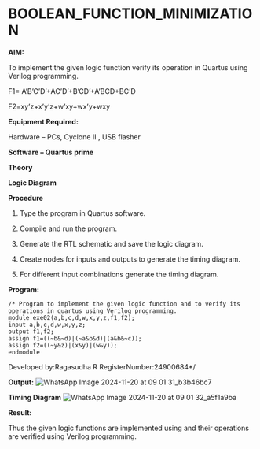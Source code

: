 # BOOLEAN_FUNCTION_MINIMIZATION

**AIM:**

To implement the given logic function verify its operation in Quartus using Verilog programming.

F1= A’B’C’D’+AC’D’+B’CD’+A’BCD+BC’D 

F2=xy’z+x’y’z+w’xy+wx’y+wxy

**Equipment Required:**

Hardware – PCs, Cyclone II , USB flasher

**Software – Quartus prime**

**Theory**

**Logic Diagram**

**Procedure**

1.	Type the program in Quartus software.

2.	Compile and run the program.

3.	Generate the RTL schematic and save the logic diagram.

4.	Create nodes for inputs and outputs to generate the timing diagram.

5.	For different input combinations generate the timing diagram.


**Program:**
```
/* Program to implement the given logic function and to verify its operations in quartus using Verilog programming. 
module exe02(a,b,c,d,w,x,y,z,f1,f2);
input a,b,c,d,w,x,y,z;
output f1,f2;
assign f1=((~b&~d)|(~a&b&d)|(a&b&~c));
assign f2=((~y&z)|(x&y)|(w&y));
endmodule
```
Developed by:Ragasudha R RegisterNumber:24900684*/




**Output:**
![WhatsApp Image 2024-11-20 at 09 01 31_b3b46bc7](https://github.com/user-attachments/assets/26eb20d9-7a3f-4987-8523-f5187d513b87)

**Timing Diagram**
![WhatsApp Image 2024-11-20 at 09 01 32_a5f1a9ba](https://github.com/user-attachments/assets/61e197c2-cd97-4933-af5d-43ab4e1c53e7)

**Result:**

Thus the given logic functions are implemented using and their operations are verified using Verilog programming.

